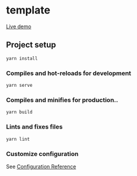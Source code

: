 # template

[Live demo](http://vue-ycapvj5w5.g.tau.link)

## Project setup
```
yarn install
```

### Compiles and hot-reloads for development
```
yarn serve
```

### Compiles and minifies for production..
```
yarn build
```

### Lints and fixes files
```
yarn lint
```

### Customize configuration
See [Configuration Reference](https://cli.vuejs.org/config/)
